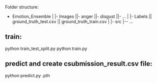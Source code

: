 Folder structure:
- Emotion_Ensemble
|
|- Images
||- anger
||- disgust
||- ...
|
|- Labels
|| ground_truth_test.csv
|| ground_truth_train.csv
|
|- src
|-- ...


## train:
python train_test_split.py
python train.py

## predict and create csubmission_result.csv file:
python predict.py <weight>.pth
